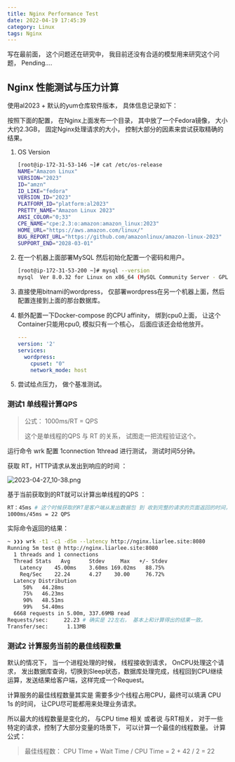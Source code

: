 ```yaml
---
title: Nginx Performance Test
date: 2022-04-19 17:45:39
category: Linux
tags: Nginx
---
```


写在最前面， 这个问题还在研究中， 我目前还没有合适的模型用来研究这个问题， Pending....
## Nginx 性能测试与压力计算

使用al2023  + 默认的yum仓库软件版本， 具体信息记录如下： 

按照下面的配置， 在Nginx上面发布一个目录， 其中放了一个Fedora镜像， 大小大约2.3GB， 固定Nginx处理请求的大小， 控制大部分的因素来尝试获取精确的结果。

1. OS Version

   ```bash
   [root@ip-172-31-53-146 ~]# cat /etc/os-release
   NAME="Amazon Linux"
   VERSION="2023"
   ID="amzn"
   ID_LIKE="fedora"
   VERSION_ID="2023"
   PLATFORM_ID="platform:al2023"
   PRETTY_NAME="Amazon Linux 2023"
   ANSI_COLOR="0;33"
   CPE_NAME="cpe:2.3:o:amazon:amazon_linux:2023"
   HOME_URL="https://aws.amazon.com/linux/"
   BUG_REPORT_URL="https://github.com/amazonlinux/amazon-linux-2023"
   SUPPORT_END="2028-03-01"
   ```

2. 在一个机器上面部署MySQL 然后初始化配置一个密码和用户。

   ```bash
   [root@ip-172-31-53-200 ~]# mysql --version
   mysql  Ver 8.0.32 for Linux on x86_64 (MySQL Community Server - GPL)
   ```

3. 直接使用bitnami的wordpress， 仅部署wordpress在另一个机器上面，然后配置连接到上面的那台数据库。 

4. 额外配置一下Docker-compose 的CPU affinity， 绑到cpu0上面， 让这个Container只能用cpu0, 模拟只有一个核心， 后面应该还会给他放开。

   ```yaml
   ---
   version: '2'
   services:
     wordpress:
       cpuset: "0"
       network_mode: host

5. 尝试给点压力， 做个基准测试。

### 测试1 单线程计算QPS

> 公式：  1000ms/RT = QPS 
>
> 这个是单线程的QPS 与 RT 的关系， 试图走一把流程验证这个。 

运行命令 wrk 配置 1connection 1thread 进行测试， 测试时间5分钟。

获取 RT，HTTP请求从发出到响应的时间 ： 

![2023-04-27_10-38.png](https://s2.loli.net/2023/04/27/pf2Z5erTzcayPFJ.png)

基于当前获取到的RT就可以计算出单线程的QPS ： 

```bash
RT：45ms # 这个时候获取的RT是客户端从发出数据包 到 收到完整的请求的页面返回的时间， 基于上面的抓包结果计算。
1000ms/45ms = 22 QPS
```

实际命令返回的结果： 

```bash
~ ❯❯❯ wrk -t1 -c1 -d5m --latency http://nginx.liarlee.site:8080
Running 5m test @ http://nginx.liarlee.site:8080
  1 threads and 1 connections
  Thread Stats   Avg      Stdev     Max   +/- Stdev
    Latency    45.00ms    3.60ms 169.02ms   88.75%
    Req/Sec    22.24      4.27    30.00     76.72%
  Latency Distribution
     50%   44.28ms
     75%   46.23ms
     90%   48.51ms
     99%   54.40ms
  6668 requests in 5.00m, 337.69MB read
Requests/sec:     22.23 # 确实是 22左右， 基本上和计算得出的结果一致。
Transfer/sec:      1.13MB
```

### 测试2 计算服务当前的最佳线程数量

默认的情况下， 当一个进程处理的时候， 线程接收到请求， OnCPU处理这个请求， 发出数据库查询，切换到Sleep状态，数据库处理完成，线程回到CPU继续运算，发送结果给客户端，这样完成一个Request。

计算服务的最佳线程数量其实是 需要多少个线程占用CPU，最终可以填满 CPU 1s 的时间， 让CPU尽可能都用来处理业务请求。

所以最大的线程数量是变化的， 与CPU time 相关 或者说 与RT相关， 对于一些特定的请求，控制了大部分变量的场景下， 可以计算一个最佳的线程数量。 计算公式： 

> 最佳线程数： CPU TIme + Wait Time / CPU Time = 2 + 42 / 2 = 22  

